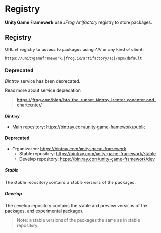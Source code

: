 # Registry

**Unity Game Framework** use _JFrog Artifactory_ registry to store packages.

## Registry

URL of registry to access to packages using _API_ or any kind of client:

```
https://unitygameframework.jfrog.io/artifactory/api/npm/default
```

### Deprecated

_Bintray_ service has been deprecated.

Read more about service deprecation:

> https://jfrog.com/blog/into-the-sunset-bintray-jcenter-gocenter-and-chartcenter/

#### Bintray

- Main repository: https://bintray.com/unity-game-framework/public

#### Deprecated

- Organization: https://bintray.com/unity-game-framework
  - Stable repository: https://bintray.com/unity-game-framework/stable
  - Develop repository: https://bintray.com/unity-game-framework/dev

##### Stable

The stable repository contains a stable versions of the packages.

##### Develop

The develop repository contains the stable and preview versions of the packages, and experimental packages.

> Note: a stable versions of the packages the same as in stable repository.
